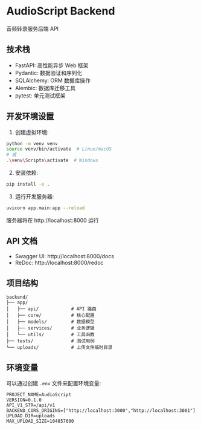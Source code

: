 # AudioScript Backend

音频转录服务后端 API

## 技术栈

- FastAPI: 高性能异步 Web 框架
- Pydantic: 数据验证和序列化
- SQLAlchemy: ORM 数据库操作
- Alembic: 数据库迁移工具
- pytest: 单元测试框架

## 开发环境设置

1. 创建虚拟环境:
```bash
python -m venv venv
source venv/bin/activate  # Linux/macOS
# 或
.\venv\Scripts\activate  # Windows
```

2. 安装依赖:
```bash
pip install -e .
```

3. 运行开发服务器:
```bash
uvicorn app.main:app --reload
```

服务器将在 http://localhost:8000 运行

## API 文档

- Swagger UI: http://localhost:8000/docs
- ReDoc: http://localhost:8000/redoc

## 项目结构

```
backend/
├── app/
│   ├── api/            # API 路由
│   ├── core/           # 核心配置
│   ├── models/         # 数据模型
│   ├── services/       # 业务逻辑
│   └── utils/          # 工具函数
├── tests/              # 测试用例
└── uploads/            # 上传文件临时目录
```

## 环境变量

可以通过创建 `.env` 文件来配置环境变量:

```env
PROJECT_NAME=AudioScript
VERSION=0.1.0
API_V1_STR=/api/v1
BACKEND_CORS_ORIGINS=["http://localhost:3000","http://localhost:3001"]
UPLOAD_DIR=uploads
MAX_UPLOAD_SIZE=104857600
``` 